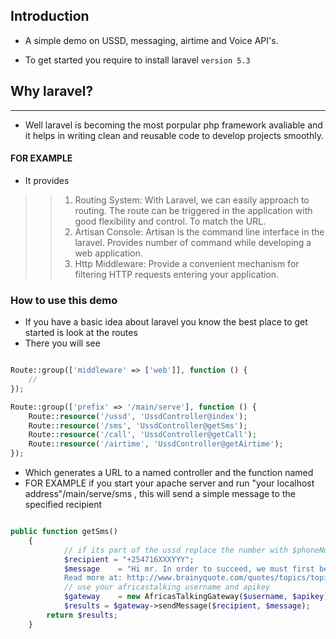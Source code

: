 ## Introduction

- A simple demo on USSD, messaging, airtime and Voice API's.

- To get started you require to install laravel ``version 5.3`` 

## Why laravel?
-------------------
- Well laravel is becoming the most porpular php framework avaliable and it helps in writing clean and reusable code to develop projects smoothly.

#### FOR EXAMPLE
- It provides

>> 1. Routing System: With Laravel, we can easily approach to routing. The route can be triggered in the application with good flexibility and control. To match the URL. 
>> 2. Artisan Console: Artisan is the command line interface in the laravel. Provides number of command while developing a web application.
>> 3. Http Middleware: Provide a convenient mechanism for filtering HTTP requests entering your application.

### How to use this demo

- If you have a basic idea about laravel you know the best place to get started is look at the routes
- There you will see 

```php

Route::group(['middleware' => ['web']], function () {
    //
});

Route::group(['prefix' => '/main/serve'], function () {
    Route::resource('/ussd', 'UssdController@index');
    Route::resource('/sms', 'UssdController@getSms');
    Route::resource('/call', 'UssdController@getCall');
    Route::resource('/airtime', 'UssdController@getAirtime');
});
```

- Which generates a URL to a named controller and the function named
- FOR EXAMPLE if you start your apache server and run "your localhost address"/main/serve/sms , this will send a simple message to the specified recipient

```php

public function getSms()
    {
            // if its part of the ussd replace the number with $phoneNumber    
            $recipient = "+254716XXXYYY";
            $message    = "Hi mr. In order to succeed, we must first believe that we can. 
            Read more at: http://www.brainyquote.com/quotes/topics/topic_motivational.html";
            // use your africastalking username and apikey
            $gateway    = new AfricasTalkingGateway($username, $apikey);
            $results = $gateway->sendMessage($recipient, $message);
        return $results;
    }

```


